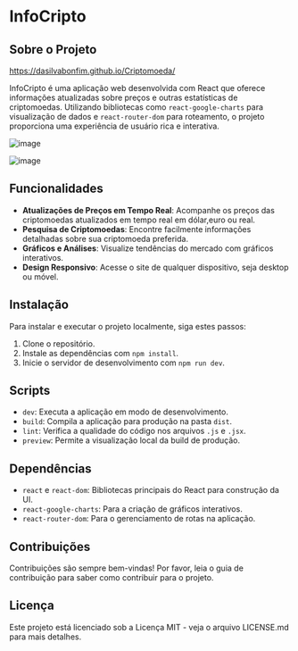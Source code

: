 # InfoCripto

## Sobre o Projeto
https://dasilvabonfim.github.io/Criptomoeda/

InfoCripto é uma aplicação web desenvolvida com React que oferece informações atualizadas sobre preços e outras estatísticas de criptomoedas. Utilizando bibliotecas como `react-google-charts` para visualização de dados e `react-router-dom` para roteamento, o projeto proporciona uma experiência de usuário rica e interativa.

![image](https://github.com/dasilvabonfim/Criptomoeda/assets/112987011/610fd276-c706-4304-9fa7-1976f6cb8e42)

![image](https://github.com/dasilvabonfim/Criptomoeda/assets/112987011/15da2b9d-6215-4849-968f-0137d5cc2bc3)



## Funcionalidades
- **Atualizações de Preços em Tempo Real**: Acompanhe os preços das criptomoedas atualizados em tempo real em dólar,euro ou real.
- **Pesquisa de Criptomoedas**: Encontre facilmente informações detalhadas sobre sua criptomoeda preferida.
- **Gráficos e Análises**: Visualize tendências do mercado com gráficos interativos.
- **Design Responsivo**: Acesse o site de qualquer dispositivo, seja desktop ou móvel.

## Instalação
Para instalar e executar o projeto localmente, siga estes passos:
1. Clone o repositório.
2. Instale as dependências com `npm install`.
3. Inicie o servidor de desenvolvimento com `npm run dev`.

## Scripts
- `dev`: Executa a aplicação em modo de desenvolvimento.
- `build`: Compila a aplicação para produção na pasta `dist`.
- `lint`: Verifica a qualidade do código nos arquivos `.js` e `.jsx`.
- `preview`: Permite a visualização local da build de produção.

## Dependências
- `react` e `react-dom`: Bibliotecas principais do React para construção da UI.
- `react-google-charts`: Para a criação de gráficos interativos.
- `react-router-dom`: Para o gerenciamento de rotas na aplicação.

## Contribuições
Contribuições são sempre bem-vindas! Por favor, leia o guia de contribuição para saber como contribuir para o projeto.

## Licença
Este projeto está licenciado sob a Licença MIT - veja o arquivo LICENSE.md para mais detalhes.
